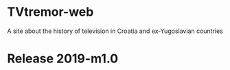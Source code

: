 # TVtremor-web

A site about the history of television in Croatia and ex-Yugoslavian countries

# Release 2019-m1.0

